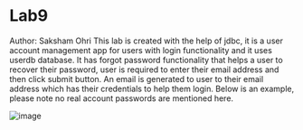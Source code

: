 # Lab9
Author: Saksham Ohri
This lab is created with the help of jdbc, it is a user account management app for users with login functionality and it uses userdb database. It has forgot password
functionality that helps a user to recover their password, user is required to enter their email address and then click submit button. An email is generated to user to 
their email address which has their credentials to help them login.
Below is an example, please note no real account passwords are mentioned here. 

![image](https://user-images.githubusercontent.com/85196524/162292562-e8d4328f-0d61-4818-9834-42883f32a570.png)
